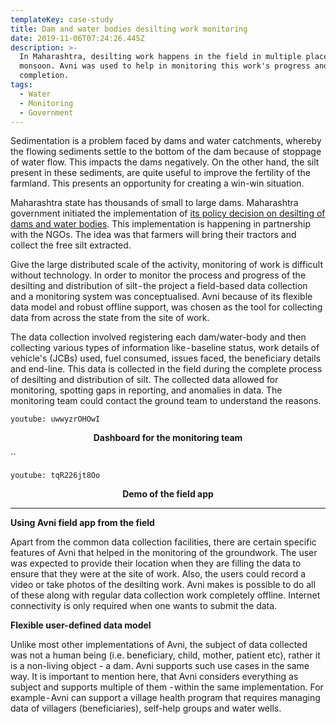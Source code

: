 ```yaml
---
templateKey: case-study
title: Dam and water bodies desilting work monitoring
date: 2019-11-06T07:24:26.445Z
description: >-
  In Maharashtra, desilting work happens in the field in multiple places before
  monsoon. Avni was used to help in monitoring this work's progress and
  completion.
tags:
  - Water
  - Monitoring
  - Government
---
```

Sedimentation is a problem faced by dams and water catchments, whereby the flowing sediments settle to the bottom of the dam because of stoppage of water flow. This impacts the dams negatively. On the other hand, the silt present in these sediments, are quite useful to improve the fertility of the farmland. This presents an opportunity for creating a win-win situation.

Maharashtra state has thousands of small to large dams. Maharashtra government initiated the implementation of <a href="https://www.thehindubusinessline.com/news/national/maharashtra-to-desilt-dams-water-bodies/article9691614.ece" target="_blank">its policy decision on desilting of dams and water bodies</a>. This implementation is happening in partnership with the NGOs. The idea was that farmers will bring their tractors and collect the free silt extracted.

Give the large distributed scale of the activity, monitoring of work is difficult without technology. In order to monitor the process and progress of the desilting and distribution of silt - the project a field-based data collection and a monitoring system was conceptualised. Avni because of its flexible data model and robust offline support, was chosen as the tool for collecting data from across the state from the site of work.

The data collection involved registering each dam/water-body and then collecting various types of information like - baseline status, work details of vehicle's (JCBs) used, fuel consumed, issues faced, the beneficiary details and end-line. This data is collected in the field during the complete process of desilting and distribution of silt. The collected data allowed for monitoring, spotting gaps in reporting, and anomalies in data. The monitoring team could contact the ground team to understand the reasons.

`youtube: uwwyzrOHOwI`

<p align="center"><b>Dashboard for the monitoring team</b></p>

``

`youtube: tqR226jt8Oo`

<p align="center"><b>Demo of the field app</b></p>

- - -

**Using Avni field app from the field**

Apart from the common data collection facilities, there are certain specific features of Avni that helped in the monitoring of the groundwork. The user was expected to provide their location when they are filling the data to ensure that they were at the site of work. Also, the users could record a video or take photos of the desilting work. Avni makes is possible to do all of these along with regular data collection work completely offline. Internet connectivity is only required when one wants to submit the data.

**Flexible user-defined data model**

Unlike most other implementations of Avni, the subject of data collected was not a human being (i.e. beneficiary, child, mother, patient etc), rather it is a non-living object - a dam. Avni supports such use cases in the same way. It is important to mention here, that Avni considers everything as subject and supports multiple of them - within the same implementation. For example - Avni can support a village health program that requires managing data of villagers (beneficiaries), self-help groups and water wells.
